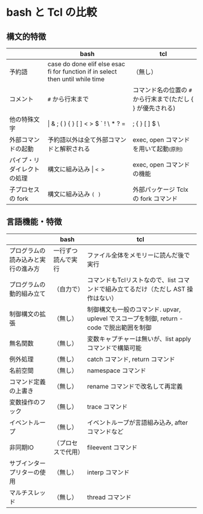 # bash と Tcl の比較

## 構文的特徴

||bash|tcl|
|---|----|----|
|予約語|case do done elif else esac fi for function if in select then until while time|（無し）|
|コメント| `#` から行末まで | コマンド名の位置の `#` から行末まで(ただし { } が優先される) |
|他の特殊文字| \| \& ; \( \) { } [ ] < > $ \` ! \\ * ? = | ; { } [ ] $ \\ |
|外部コマンドの起動|予約語以外は全て外部コマンドと解釈される| exec, open コマンドを用いて起動<small>(原則)</small> |
|パイプ・リダイレクトの処理| 構文に組み込み \| `< >` | exec, open コマンドの機能 |
|子プロセスの fork|  構文に組み込み `( )` | 外部パッケージ Tclx の fork コマンド|

## 言語機能・特徴

||bash|tcl|
|---|----|----|
|プログラムの読み込みと実行の進み方|一行ずつ読んで実行|ファイル全体をメモリーに読んだ後で実行|
|プログラムの動的組み立て|（自力で）| コマンドもTclリストなので、list コマンドで組み立てるだけ（ただし AST 操作はない） |
|制御構文の拡張|（無し）| 制御構文も一般のコマンド. upvar, uplevel でスコープを制御, return -code で脱出範囲を制御 |
|無名関数|（無し）| 変数キャプチャーは無いが、list apply コマンドで構築可能 |
|例外処理|（無し）| catch コマンド, return コマンド|
|名前空間|（無し）| namespace コマンド |
|コマンド定義の上書き|（無し）| rename コマンドで改名して再定義 |
|変数操作のフック|（無し）|trace コマンド|
|イベントループ|（無し）|イベントループが言語組み込み, after コマンドなど|
|非同期IO|（プロセスで代用）| fileevent コマンド |
|サブインタープリターの使用|（無し）|interp コマンド|
|マルチスレッド|（無し）| thread コマンド|
